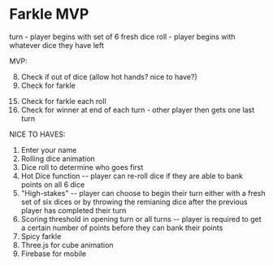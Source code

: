 # Farkle MVP

turn - player begins with set of 6 fresh dice
roll - player begins with whatever dice they have left

MVP:
<!-- 1. Player 1 and Player 2 displayed as text on screen -->
<!-- 2. Switch between players each turn -->
<!-- 3. Highlight which player's turn it is -->
<!-- 4. Roll dice function for 6 dice (Math.random) -->
<!-- 5. Click on a die to select it for hand -->
<!-- 6. Re-click on a die to de-select it for hand -->
<!-- 7. "Next Roll" button - player ends current roll and moves score to tempScore -->
8. Check if out of dice (allow hot hands? nice to have?)
9. Check for farkle
<!-- 10. Remove hand die from dice available to roll next roll -->
<!-- 11. Evaluate hand for score -->
<!-- 12. Display handScore, tempScore, realScore -->
<!-- 13. Store tempScore at end of each roll -->
<!-- 14. Button for banking tempScore to realScore -->
15. Check for farkle each roll
16. Check for winner at end of each turn - other player then gets one last turn

NICE TO HAVES:
1. Enter your name
2. Rolling dice animation
3. Dice roll to determine who goes first
4. Hot Dice function -- player can re-roll dice if they are able to bank points on all 6 dice
5. "High-stakes" -- player can choose to begin their turn either with a fresh set of six dices or by throwing the remianing dice after the previous player has completed their turn
6. Scoring threshold in opening turn or all turns -- player is required to get a certain number of points before they can bank their points
7. Spicy farkle
8. Three.js for cube animation
9. Firebase for mobile